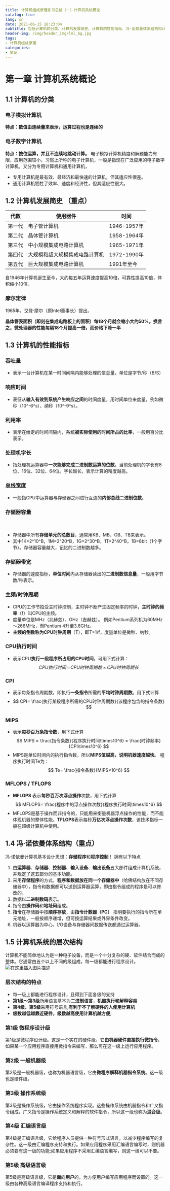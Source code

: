 ```yaml
---
title: 计算机组成原理复习总结（一）计算机系统概论
catalog: true
lang: cn
date: 2021-06-15 18:23:04 
subtitle: 包括计算机的分类、计算机发展简史、计算机的性能指标、冯·诺依曼体系结构和计算机系统的层次结构
header-img: /img/header_img/lml_bg.jpg
tags:
- 计算机组成原理
categories:
- 笔记
---
```


# 第一章 计算机系统概论
## 1.1 计算机的分类
### 电子模拟计算机
**特点：数值由连续量来表示，运算过程也是连续的**
### 电子数字计算机
**特点：按位运算，并且不连续地跳动计算。**
电子模拟计算机精度和解题能力有限，应用范围较小，习惯上所称的电子计算机，一般是指现在广泛应用的电子数字计算机。又分为专用计算机和通用计算机，

 - 专用计算机是最有效、最经济和最快速的计算机，但其适应性很差。
 - 通用计算机牺牲了效率、速度和经济性，但其适应性很大。
## 1.2 计算机发展简史 （重点）
| 代数 | 使用器件 | 时间|
|--|--|--|
|第一代  |   电子管计算机 | 1946-1957年
|第二代  |   晶体管计算机 | 1958-1964年
|第三代  |  中小规模集成电路计算机 | 1965-1971年
|第四代  |  大规模和超大规模集成电路计算机 | 1972-1990年
|第五代  | 巨大规模集成电路计算机 | 1991年至今

自1946年计算机诞生至今，大约每五年运算速度提高10倍，可靠性提高10倍，体积缩小10倍。
### 摩尔定律
1965年，戈登·摩尔（原Intel董事长）提出。

**晶体管表面积（即刻在集成电路板上的面积）每18个月就会缩小大约50%。换言之，微处理器的性能每隔18个月提高一倍，而价格下降一半**  

## 1.3 计算机的性能指标
### 吞吐量

 - 表示一台计算机在某一时间间隔内能够处理的信息量，单位是字节/秒（B/S）
### 响应时间
 - 表征从**输入有效到系统产生响应之间**的时间度量，用时间单位来度量，例如微秒（10^-6^s）、纳秒（10^-9^s）。 
### 利用率
 - 表示在给定的时间间隔内，系统**被实际使用的时间所占的比率**，一般用百分比表示。
### 处理机字长
 - 指处理机运算器中**一次能够完成二进制数运算的位数**。当前处理机的字长有8位、16位、32位、64位。字长越长，表示计算的精度越高。 
### 总线宽度
 - 一般指CPU中运算器与存储器之间进行互连的**内部总线二进制位数**。
### 存储器容量
　
 - 存储器中所有**存储单元的总数目**，通常用KB、MB、GB、TB来表示。
 - 其中1K=2^10^B，1M=2^20^B，1G=2^30^B，1T=2^40^B，1B=8bit（1个字节）。存储器容量越大，记忆的二进制数越多。
 
### 存储器带宽　
 - 存储器的速度指标，**单位时间**内从存储器读出的**二进制数信息量**，一般用字节数/秒表示。

### 主频/时钟周期

 - CPU的工作节拍受主时钟控制，主时钟不断产生固定频率的时钟，**主时钟的频率**（f）叫CPU的主频。 
 - 度量单位是MHz（兆赫兹）、GHz（吉赫兹）。 例如Pentium系列机为60MHz～266MHz，而Pentium 4升至3.6GHz。
 - **主频的倒数称为CPU时钟周期**（T），即T=1/f，度量单位是微秒、纳秒。 
### CPU执行时间　 
 - 表示CPU**执行一段程序所占用的CPU时间**，可用下式计算：
$$ CPU执行时间 ＝ CPU时钟周期数 × CPU时钟周期长 $$

### CPI
 - 表示每条指令周期数，即执行**一条指令**所需的**平均时钟周期数**。用下式计算
 - $$ CPI= \frac{执行某段程序所需的CPU时钟周期数}{该程序包含的指令条数} $$
### MIPS
 - 表示**每秒百万条指令数**，用下式计算
$$ MIPS = \frac{指令条数}{程序执行时间\times10^6}  =  \frac{时钟频率}{CPI\times10^6} $$
 - MIPS是单位时间内的执行指令数，所以**MIPS值越高，说明机器速度越快**。
程序执行时间Te为：
$$ Te= \frac{指令条数}{MIPS×10^6} $$
### MFLOPS / TFLOPS
 - **MFLOPS** 表示**每秒百万次浮点操作**次数，用下式计算
$$ MFLOPS= \frac{程序中的浮点操作次数}{程序执行时间\times10^6}  $$
 - MFLOPS是基于操作而非指令的，只能用来衡量机器浮点操作的性能，而不能体现机器的整体性能。**TFLOPS**表示每秒**万亿次浮点操作次数**，该技术指标一般在超级计算机中使用。
## 1.4 冯·诺依曼体系结构（重点）
冯·诺依曼计算机基本设计思想：**存储程序**和**程序控制**！
拥有以下特点
 1. 由**运算器**、**存储器**、**控制器**、**输入设备**、**输出设备**五大部件组成计算机系统，并规定了这五部分的基本功能。
 2. 采用**存储程序**的方式，**程序和数据放在同一个存储器中**（哈佛结构放在不同存储器中），指令和数据都可以送到运算器运算，即由指令组成的程序是可以修改的。
 3. 数据以**二进制数码**表示。
 4. 指令由**操作码**和**地址码**组成。
 5. **指令**在存储器中按**顺序存放**，由**指令计数器（PC）** 指明要执行的指令所在单元地址，一般按顺序递增，但可按运算结果或外界条件改变。
 6. 机器以运算器为中心，I/O设备与存储器间数据传送都通过运算器。

## 1.5 计算机系统的层次结构
计算机不能简单地认为是一种电子设备，而是一个十分复杂的硬、软件结合而成的整体。它通常由五个以上不同的级组成，每一级都能进行程序设计。![在这里插入图片描述](https://img-blog.csdnimg.cn/20210614191435190.png?x-oss-process=image/watermark,type_ZmFuZ3poZW5naGVpdGk,shadow_10,text_aHR0cHM6Ly9ibG9nLmNzZG4ubmV0L3FxXzQ1ODkwNTMz,size_16,color_FFFFFF,t_70)

### 层次结构的特点

 - 每一级上都能进行程序设计，且得到下面各级的支持
 - **第1级～第3级**所用语言基本为**二进制语言**，**机器执行和解释容易**
 - **第4级、第5级**采用符号语言,**有利于不了解硬件的人使用计算机**
 - **级数越低越靠近硬件，级数越高使用计算机越方便**;

### 第1级 微程序设计级
第1级是微程序设计级。这是一个实在的硬件级，它**由机器硬件直接执行微指令**。如果某一个应用程序直接用微指令来编写，那么可在这一级上运行应用程序。
### 第2级 一般机器级
第2级是一般机器级，也称为机器语言级，它由**微程序解释机器指令系统**。这一级也是硬件级。
### 第3级 操作系统级
第3级是操作系统级，它由操作系统程序实现。这些操作系统由机器指令和广叉指令组成，广义指令是操作系统定义和解释的软件指令，所以这一级也称为**混合级**。
### 第4级 汇编语言级
第4级是汇编语言级，它给程序人员提供一种符号形式语言，以减少程序编写的复杂性。这一级由汇编程序支持和执行。如果应用程序采用汇编语言编写时，则机器必须要有这一级的功能;如果应用程序不采用汇编语言编写，则这一级可以不要。
### 第5级 高级语言级
第5级是高级语言级，它是**面向用户**的，为方便用户编写应用程序而设置的。这一级由各种高级语言编译程序支持和执行。
